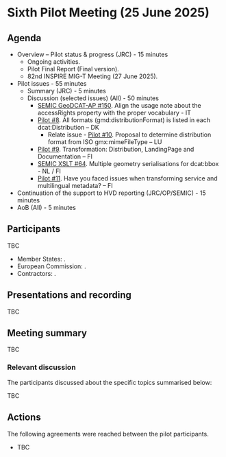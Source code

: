 # Sixth Pilot Meeting (25 June 2025)

## Agenda

* Overview – Pilot status & progress (JRC) - 15 minutes
    * Ongoing activities.
    * Pilot Final Report (Final version).
    * 82nd INSPIRE MIG-T Meeting (27 June 2025).
* Pilot issues - 55 minutes
    *	Summary (JRC) - 5 minutes
    * Discussion (selected issues) (All) - 50 minutes
        * [SEMIC GeoDCAT-AP #150](https://github.com/SEMICeu/GeoDCAT-AP/issues/150). Align the usage note about the accessRights property with the proper vocabulary - IT
        * [Pilot #8](https://github.com/INSPIRE-MIF/GeoDCAT-AP-pilot/issues/8). All formats (gmd:distributionFormat) is listed in each dcat:Distribution – DK
            * Relate issue - [Pilot #10](https://github.com/INSPIRE-MIF/GeoDCAT-AP-pilot/issues/10). Proposal to determine distribution format from ISO gmx:mimeFileType – LU
        * [Pilot #9](https://github.com/INSPIRE-MIF/GeoDCAT-AP-pilot/issues/9). Transformation: Distribution, LandingPage and Documentation – FI
        * [SEMIC XSLT #64](https://github.com/SEMICeu/iso-19139-to-dcat-ap/issues/64). Multiple geometry serialisations for dcat:bbox - NL / FI
        * [Pilot #11](https://github.com/INSPIRE-MIF/GeoDCAT-AP-pilot/issues/11). Have you faced issues when transforming service and multilingual metadata? – FI
*	Continuation of the support to HVD reporting (JRC/OP/SEMIC) - 15 minutes
* AoB (All) - 5 minutes

## Participants

TBC
* Member States: .
* European Commission: .
* Contractors: .

## Presentations and recording

TBC 

## Meeting summary

TBC

### Relevant discussion	

The participants discussed about the specific topics summarised below:

TBC

## Actions

The following agreements were reached between the pilot participants.
* TBC
